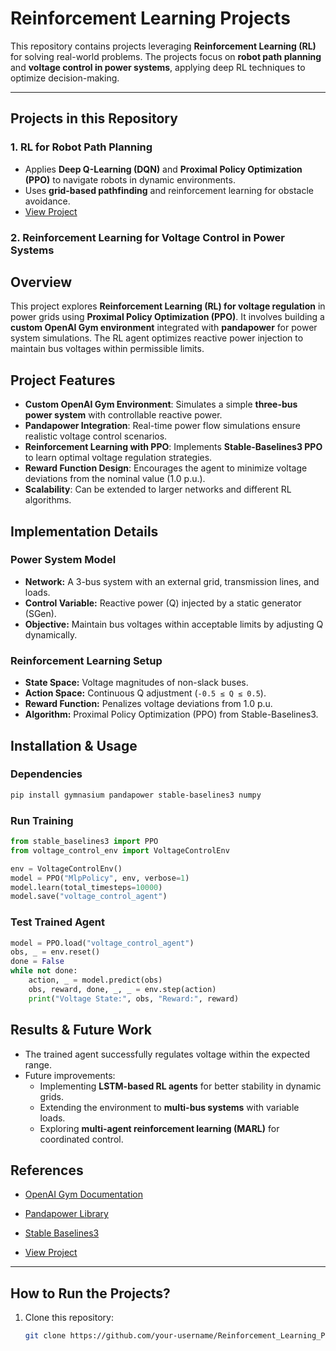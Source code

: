 #  Reinforcement Learning Projects 

This repository contains projects leveraging **Reinforcement Learning (RL)** for solving real-world problems. The projects focus on **robot path planning** and **voltage control in power systems**, applying deep RL techniques to optimize decision-making.

---

##  **Projects in this Repository**

###  **1. RL for Robot Path Planning**
- Applies **Deep Q-Learning (DQN)** and **Proximal Policy Optimization (PPO)** to navigate robots in dynamic environments.
- Uses **grid-based pathfinding** and reinforcement learning for obstacle avoidance.
-  [View Project](./Reinforcement_Learning_for_Robot_Path_Planning.ipynb)

###  **2. Reinforcement Learning for Voltage Control in Power Systems**
## **Overview**
This project explores **Reinforcement Learning (RL) for voltage regulation** in power grids using **Proximal Policy Optimization (PPO)**. It involves building a **custom OpenAI Gym environment** integrated with **pandapower** for power system simulations. The RL agent optimizes reactive power injection to maintain bus voltages within permissible limits.

## **Project Features**
- **Custom OpenAI Gym Environment**: Simulates a simple **three-bus power system** with controllable reactive power.
- **Pandapower Integration**: Real-time power flow simulations ensure realistic voltage control scenarios.
- **Reinforcement Learning with PPO**: Implements **Stable-Baselines3 PPO** to learn optimal voltage regulation strategies.
- **Reward Function Design**: Encourages the agent to minimize voltage deviations from the nominal value (1.0 p.u.).
- **Scalability**: Can be extended to larger networks and different RL algorithms.

## **Implementation Details**
### **Power System Model**
- **Network:** A 3-bus system with an external grid, transmission lines, and loads.
- **Control Variable:** Reactive power (Q) injected by a static generator (SGen).
- **Objective:** Maintain bus voltages within acceptable limits by adjusting Q dynamically.

### **Reinforcement Learning Setup**
- **State Space:** Voltage magnitudes of non-slack buses.
- **Action Space:** Continuous Q adjustment (`-0.5 ≤ Q ≤ 0.5`).
- **Reward Function:** Penalizes voltage deviations from 1.0 p.u.
- **Algorithm:** Proximal Policy Optimization (PPO) from Stable-Baselines3.

## **Installation & Usage**
### **Dependencies**
```bash
pip install gymnasium pandapower stable-baselines3 numpy
```
### **Run Training**
```python
from stable_baselines3 import PPO
from voltage_control_env import VoltageControlEnv

env = VoltageControlEnv()
model = PPO("MlpPolicy", env, verbose=1)
model.learn(total_timesteps=10000)
model.save("voltage_control_agent")
```
### **Test Trained Agent**
```python
model = PPO.load("voltage_control_agent")
obs, _ = env.reset()
done = False
while not done:
    action, _ = model.predict(obs)
    obs, reward, done, _, _ = env.step(action)
    print("Voltage State:", obs, "Reward:", reward)
```

## **Results & Future Work**
- The trained agent successfully regulates voltage within the expected range.
- Future improvements:
  - Implementing **LSTM-based RL agents** for better stability in dynamic grids.
  - Extending the environment to **multi-bus systems** with variable loads.
  - Exploring **multi-agent reinforcement learning (MARL)** for coordinated control.

## **References**
- [OpenAI Gym Documentation](https://gymnasium.farama.org/)
- [Pandapower Library](https://www.pandapower.org/)
- [Stable Baselines3](https://stable-baselines3.readthedocs.io/)


-  [View Project](./Reinforcement_Learning_for_Voltage_Control_in_Power_Systems.ipynb)

---

##  **How to Run the Projects?**
1. Clone this repository:  
   ```bash
   git clone https://github.com/your-username/Reinforcement_Learning_Projects.git
